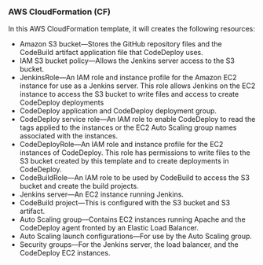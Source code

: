 ### AWS CloudFormation (CF)

In this AWS CloudFormation template, it will creates the following resources:

- Amazon S3 bucket—Stores the GitHub repository files and the CodeBuild artifact application file that CodeDeploy uses.
- IAM S3 bucket policy—Allows the Jenkins server access to the S3 bucket.
- JenkinsRole—An IAM role and instance profile for the Amazon EC2 instance for use as a Jenkins server. This role allows Jenkins on the EC2 instance to access the S3 bucket to write files and access to create CodeDeploy deployments
- CodeDeploy application and CodeDeploy deployment group.
- CodeDeploy service role—An IAM role to enable CodeDeploy to read the tags applied to the instances or the EC2 Auto Scaling group names associated with the instances.
- CodeDeployRole—An IAM role and instance profile for the EC2 instances of CodeDeploy. This role has permissions to write files to the S3 bucket created by this template and to create deployments in CodeDeploy.
- CodeBuildRole—An IAM role to be used by CodeBuild to access the S3 bucket and create the build projects.
- Jenkins server—An EC2 instance running Jenkins.
- CodeBuild project—This is configured with the S3 bucket and S3 artifact.
- Auto Scaling group—Contains EC2 instances running Apache and the CodeDeploy agent fronted by an Elastic Load Balancer.
- Auto Scaling launch configurations—For use by the Auto Scaling group.
- Security groups—For the Jenkins server, the load balancer, and the CodeDeploy EC2 instances.
